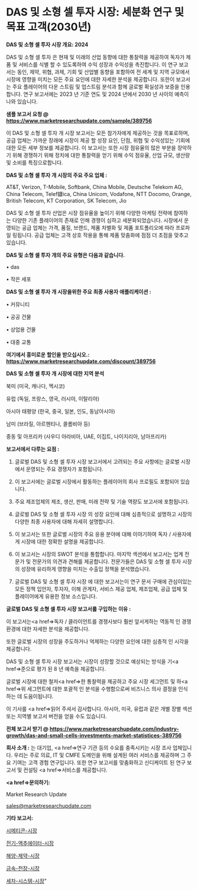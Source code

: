 # DAS 및 소형 셀 투자 시장: 세분화 연구 및 목표 고객(2030년)

<strong>DAS 및 소형 셀 투자 시장 개요: 2024</strong>

DAS 및 소형 셀 투자 은 현재 및 미래의 산업 동향에 대한 통찰력을 제공하여 독자가 제품 및 서비스를 식별 할 수 있도록하여 수익 성장과 수익성을 촉진합니다. 이 연구 보고서는 동인, 제약, 위협, 과제, 기회 및 산업별 동향을 포함하여 전 세계 및 지역 규모에서 시장에 영향을 미치는 모든 주요 요인에 대한 자세한 분석을 제공합니다. 또한이 보고서는 주요 플레이어의 다운 스트림 및 업스트림 분석과 함께 글로벌 확실성과 보증을 인용합니다. 연구 보고서에는 2023 년 기준 연도 및 2024 년에서 2030 년 사이의 예측이 나와 있습니다.



<strong>샘플 보고서 요청 @ <a href=https://www.marketresearchupdate.com/sample/389756>https://www.marketresearchupdate.com/sample/389756</a></strong>

이 DAS 및 소형 셀 투자 개 시장 보고서는 모든 참가자에게 제공하는 것을 목표로하며, 공급 업체는 가까운 장래에 시장이 제공 할 성장 요인, 단점, 위협 및 수익성있는 기회에 대한 모든 세부 정보를 제공합니다. 이 보고서는 또한 시장 점유율의 많은 부분을 장악하기 위해 경쟁하기 위해 정치에 대한 통찰력을 얻기 위해 수익 점유율, 산업 규모, 생산량 및 소비를 특징으로합니다.



<strong>DAS 및 소형 셀 투자 개 시장의 주요 주요 업체 :</strong>

AT&T, Verizon, T-Mobile, Softbank, China Mobile, Deutsche Telekom AG, China Telecom, Telef鏮ica, China Unicom, Vodafone, NTT Docomo, Orange, British Telecom, KT Corporation, SK Telecom, Jio

DAS 및 소형 셀 투자 산업은 시장 점유율을 높이기 위해 다양한 마케팅 전략에 참여하는 다양한 기존 플레이어의 존재로 인해 경쟁이 심하고 세분화되었습니다. 시장에서 운영되는 공급 업체는 가격, 품질, 브랜드, 제품 차별화 및 제품 포트폴리오에 따라 프로파일 링됩니다. 공급 업체는 고객 상호 작용을 통해 제품 맞춤화에 점점 더 초점을 맞추고 있습니다.



<strong>DAS 및 소형 셀 투자 개의 주요 유형은 다음과 같습니다.</strong>

• das

• 작은 세포



<strong>DAS 및 소형 셀 투자 개 시장을위한 주요 최종 사용자 애플리케이션 :</strong>

• 커뮤니티

• 공공 건물

• 상업용 건물

• 대중 교통



<strong>여기에서 흥미로운 할인을 받으십시오.: <a href=https://www.marketresearchupdate.com/discount/389756>https://www.marketresearchupdate.com/discount/389756</a></strong>



<strong>DAS 및 소형 셀 투자 개 시장에 대한 지역 분석</strong>

북미 (미국, 캐나다, 멕시코)

유럽 (독일, 프랑스, 영국, 러시아, 이탈리아)

아시아 태평양 (한국, 중국, 일본, 인도, 동남아시아)

남미 (브라질, 아르헨티나, 콜롬비아 등)

중동 및 아프리카 (사우디 아라비아, UAE, 이집트, 나이지리아, 남아프리카)



<strong>보고서에서 다루는 요점 :</strong>

1. 글로벌 DAS 및 소형 셀 투자 시장 보고서에서 고려되는 주요 사항에는 글로벌 시장에서 운영되는 주요 경쟁자가 포함됩니다.

2. 이 보고서에는 글로벌 시장에서 활동하는 플레이어의 회사 프로필도 포함되어 있습니다.

3. 주요 제조업체의 제조, 생산, 판매, 미래 전략 및 기술 역량도 보고서에 포함됩니다.

4. 글로벌 DAS 및 소형 셀 투자 시장 의 성장 요인에 대해 심층적으로 설명하고 시장의 다양한 최종 사용자에 대해 자세히 설명합니다.

5. 이 보고서는 또한 글로벌 시장의 주요 응용 분야에 대해 이야기하여 독자 / 사용자에게 시장에 대한 정확한 설명을 제공합니다.

6. 이 보고서는 시장의 SWOT 분석을 통합합니다. 마지막 섹션에서 보고서는 업계 전문가 및 전문가의 의견과 견해를 제공합니다. 전문가들은 DAS 및 소형 셀 투자 시장의 성장에 유리하게 영향을 미치는 수출입 정책을 분석했습니다.

7. 글로벌 DAS 및 소형 셀 투자 시장 에 대한 보고서는이 연구 문서 구매에 관심이있는 모든 정책 입안자, 투자자, 이해 관계자, 서비스 제공 업체, 제조업체, 공급 업체 및 플레이어에게 유용한 정보 소스입니다.



<strong>글로벌 DAS 및 소형 셀 투자 시장 보고서를 구입하는 이유 :</strong>

이 보고서는<a href=>독자 / 클</a>라이언트를 경쟁사보다 훨씬 앞서게하는 역동적 인 경쟁 환경에 대한 자세한 분석을 제공합니다.

또한 글로벌 시장의 성장을 주도하거나 억제하는 다양한 요인에 대한 심층적 인 시각을 제공합니다.

DAS 및 소형 셀 투자 시장 보고서는 시장이 성장할 것으로 예상되는 방식을 기<a href=>준으로</a> 평가 된 8 년 예측을 제공합니다.

글로벌 시장에 대한 철저<a href=>한 통찰력</a>을 제공하고 주요 시장 세그먼트 및 하<a href=>위 세그</a>먼트에 대한 포괄적 인 분석을 수행함으로써 비즈니스 의사 결정을 인식하는 데 도움이됩니다.

이 기사를 <a href=>읽어 주</a>셔서 감사합니다. 아시아, 미국, 유럽과 같은 개별 장별 섹션 또는 지역별 보고서 버전을 얻을 수도 있습니다.



<strong>전체 보고서 받기 @ <a href=https://www.marketresearchupdate.com/industry-growth/das-and-small-cells-investments-market-statistices-389756>https://www.marketresearchupdate.com/industry-growth/das-and-small-cells-investments-market-statistices-389756</a></strong>



<strong>회사 소개 :</strong>
는 대기업, <a href=>연구 기</a>관 등의 수요를 충족시키는 시장 조사 업체입니다. 우리는 주로 의료, IT 및 CMFE 도메인을 위해 설계된 여러 서비스를 제공하며 그 주요 기여는 고객 경험 연구입니다. 또한 연구 보고서를 맞춤화하고 신디케이트 된 연구 보고서 및 컨설팅 <a href=>서비</a>스를 제공합니다.



<strong><a href=>문의하기:</a></strong>

Market Research Update

sales@marketresearchupdate.com



<strong>기타 보고서:</strong>

<a href=https://www.linkedin.com/pulse/시메티콘-시장-규모-및-성장-2023-consumer-connection-chronicles-24-/>시메티콘-시장</a>

<a href=https://www.linkedin.com/pulse/전기-액추에이터-시장-진입-전략-및-위험-평가2029년-consumer-connection-chronicles-24--eiejf/>전기-액추에이터-시장</a>

<a href=https://www.linkedin.com/pulse/해양-제약-시장-경쟁-분석-및-성장-잠재력-2029-survey-savvy-insights-360-analysis-dxlhf/>해양-제약-시장</a>

<a href=https://www.linkedin.com/pulse/금속-천장-시장-세분화-연구-및-목표-고객2030년-market-matrix-musings-analysis-jmpnf/>금속-천장-시장</a>

<a href=https://www.linkedin.com/pulse/세차-시스템-시장-경쟁-분석-및-성장-잠재력-2030-survey-spotlight-pro-24-analysis-xixnf/>세차-시스템-시장</a>"

